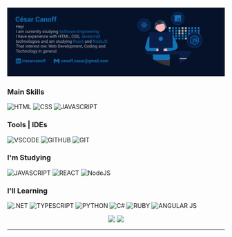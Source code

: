 ![HeroBanner]('./../assets/heroBanner.jpg)

<h3>Main Skills</h3>

![HTML](https://img.shields.io/badge/HTML-05122A?style=for-the-badge&logo=html5&logoColor=f25320)
![CSS](https://img.shields.io/badge/CSS-05122A?&style=for-the-badge&logo=css3&logoColor=1572B6)
![JAVASCRIPT](https://img.shields.io/badge/JavaScript-05122A?style=for-the-badge&logo=javascript&logoColor=F7DF1E)
<!-- ----------------------------------- -->

<h3>Tools | IDEs</h3>

![VSCODE](https://img.shields.io/badge/Visual_Studio_Code-05122A?style=for-the-badge&logo=visual%20studio%20code&logoColor=1572B6)
![GITHUB](https://img.shields.io/badge/GitHub-05122A?style=for-the-badge&logo=github&logoColor=white)
![GIT](https://img.shields.io/badge/Git-05122A?style=for-the-badge&logo=git&logoColor=E44C30)
<!-- ----------------------------------- -->

<h3>I'm Studying</h3>

![JAVASCRIPT](https://img.shields.io/badge/JavaScript-05122A?style=for-the-badge&logo=javascript&logoColor=F7DF1E)
![REACT](https://img.shields.io/badge/React-05122A?style=for-the-badge&logo=react&logoColor=61DAFB)
![NodeJS](https://img.shields.io/badge/Node.js-05122A?style=for-the-badge&logo=node.js&logoColor=43853D)
<!-- ----------------------------------- -->

<h3>I'll Learning</h3>

![.NET](https://img.shields.io/badge/.NET-05122A?style=for-the-badge&logo=.net&logoColor=5C2D91)
![TYPESCRIPT](https://img.shields.io/badge/TypeScript-05122A?style=for-the-badge&logo=typescript&logoColor=007ACC)
![PYTHON](https://img.shields.io/badge/Python-05122A?style=for-the-badge&logo=python&logoColor=F7DF1E)
![C#](https://img.shields.io/badge/c%23-05122A?style=for-the-badge&logo=c%2B%2B&logoColor=white)
![RUBY](https://img.shields.io/badge/Ruby-05122A?style=for-the-badge&logo=ruby&logoColor=CC342D)
![ANGULAR JS](https://img.shields.io/badge/Angular_JS-05122A?style=for-the-badge&logo=angularjs&logoColor=D82736) 
<!-- ----------------------------------- -->

<div align="center">
 <img height="170em" src="https://github-readme-stats.vercel.app/api?username=CesarCanoff&show_icons=true&theme=tokyonight&include_all_commits=true&count_private=true&bg_color=05122A&icon_color=1572B6&text_color=FFFFFF&border_color=1572B6&title_color=1572B6" />
 <img height="170em" src="https://github-readme-stats.vercel.app/api/top-langs/?username=CesarCanoff&layout=compact&bg_color=05122A&icon_color=EB373C&text_color=ffffff&border_color=1572B6&title_color=1572B6">

<hr />